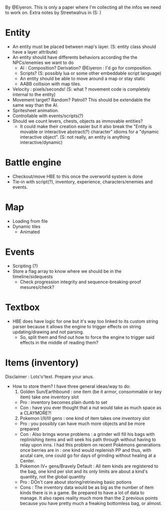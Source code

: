 By @Eiyeron.
This is only a paper where I'm collecting all the infos we need to work on.
Extra notes by Streetwalrus in (S: <insert random crap here>)

# Entity
- An entity must be placed between map's layer. (S: entity class should have a layer attribute)
- An entity should have differents behaviors according the the NPCs/enemies we want to do
  - AI : Composition? Derivation? @Eiyeron : I'd go for composition.
  - Scripts? (S: possibly lua or some other embeddable script language)
  -  An entity should be able to move around a map or stay static
    - AABB collision with map tiles.
- Velocity : pixels/seconds! (S: what ? movement code is completely internal to the entity)
- Movement target? Random? Patroll? This should be extendable the same way than the AI.
- Spritesheet animation.
- Controllable with events/scripts(?)
- Should we count levers, chests, objects as immovable entities?
  - It could make their creation easier but it also break the "Entity is movable or interactive abstract(?) character" idioms for a "dynamic interactive object". (S: not really, an entity is anything interactive/dynamic)

# Battle engine
- Checkout/move HBE to this once the overworld system is done
- Tie-in with script(?), inventory, experience, characters/enemies and events.

# Map
- Loading from file
- Dynamic tiles
  - Animated

# Events
- Scripting (?)
- Store a flag array to know where we should be in the timeline/sidequests
  - Check progression integrity and sequence-breaking-proof mesures/check?

# Textbox
- HBE does have logic for one but it's way too linked to its custom string parser because it allows the engine to trigger effects on string updating/drawing and not parsing.
  - So, split them and find out how to force the engine to trigger said effects in the middle of reading them?

# Items (inventory)
Disclaimer : Lots'o'text. Prepare your anus.
- How to store them? I have three general ideas/way to do:
  1. Golden Sun/Earthbound : one item (be it armor, consommable or key item) take one inventory slot
    - Pro : inventory becomes plain dumb to set
    - Con : have you ever thought that a nut would take as much space as a CLAYMORE?!
  2. Pokemon I/II/III gens : one kind of item takes one inventory slot
    - Pro : you possibly can have much more objects and be more prepared
    - Con : Also brings worse problems : a grinder will fill his bags with replinishing items and will seek his path through without having to relay upon inns. I had this problem on recent Pokémons generations once berries are in : one kind would replenish PP and thus, with acutal care, one could go for days of grinding without healing at a Center.
  3. Pokemon IV+ gens/Bravely Default : All item kinds are registered to the bag, one kind per slot and its only limits are about a kind's quantity, not the global quantity
    - Pro : DOn't care about storing/retrieving basic potions
    - Cons : The inventory data would be as big as the number of item kinds there is in a game. Be prepared to have a lot of data to manage. It also rapes reality much more than the 2 previous points because you have pretty much a freaking bottomless bag, or almost.
